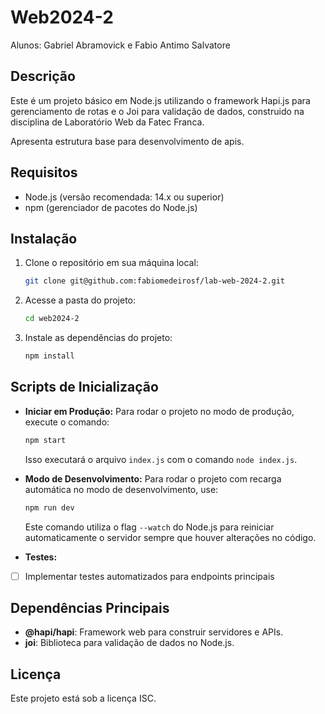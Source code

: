 # Web2024-2

Alunos: Gabriel Abramovick e Fabio Antimo Salvatore

## Descrição

Este é um projeto básico em Node.js utilizando o framework Hapi.js para gerenciamento de rotas e o Joi para validação de dados, construido na disciplina de Laboratório Web da Fatec Franca.

Apresenta estrutura base para desenvolvimento de apis.

## Requisitos

- Node.js (versão recomendada: 14.x ou superior)
- npm (gerenciador de pacotes do Node.js)

## Instalação

1. Clone o repositório em sua máquina local:
   ```bash
   git clone git@github.com:fabiomedeirosf/lab-web-2024-2.git
   ```
2. Acesse a pasta do projeto:
   ```bash
   cd web2024-2
   ```
3. Instale as dependências do projeto:
   ```bash
   npm install
   ```

## Scripts de Inicialização

- **Iniciar em Produção:**
  Para rodar o projeto no modo de produção, execute o comando:
  ```bash
  npm start
  ```
  Isso executará o arquivo `index.js` com o comando `node index.js`.

- **Modo de Desenvolvimento:**
  Para rodar o projeto com recarga automática no modo de desenvolvimento, use:
  ```bash
  npm run dev
  ```
  Este comando utiliza o flag `--watch` do Node.js para reiniciar automaticamente o servidor sempre que houver alterações no código.

- **Testes:**
- [ ] Implementar testes automatizados para endpoints principais

## Dependências Principais

- **@hapi/hapi**: Framework web para construir servidores e APIs.
- **joi**: Biblioteca para validação de dados no Node.js.

## Licença

Este projeto está sob a licença ISC.